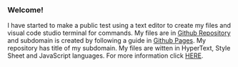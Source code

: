 <h3>Welcome!</h3>

<p>I have started to make a public test using a text editor to create my files and visual code studio terminal for commands. My files are in <a href="https://github.com/">Github Repository</a> and subdomain is created by following a guide in <a href="https://pages.github.com/">Github Pages</a>. My repository has title of my subdomain. My files are witten in HyperText, Style Sheet and JavaScript languages. For more information click <a href="https://scarlnicolas.github.io/intex.html">HERE</a>.</p>
